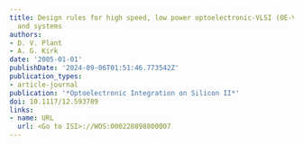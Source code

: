 ```yaml
---
title: Design rules for high speed, low power optoelectronic-VLSI (OE-VLSI) circuits
  and systems
authors:
- D. V. Plant
- A. G. Kirk
date: '2005-01-01'
publishDate: '2024-09-06T01:51:46.773542Z'
publication_types:
- article-journal
publication: '*Optoelectronic Integration on Silicon II*'
doi: 10.1117/12.593789
links:
- name: URL
  url: <Go to ISI>://WOS:000228898800007
---
```

